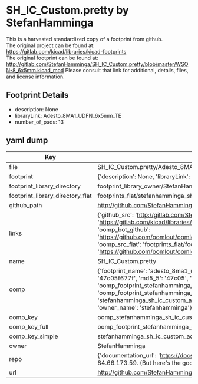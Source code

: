 # SH_IC_Custom.pretty by StefanHamminga  
This is a harvested standardized copy of a footprint from github.  
The original project can be found at:  
https://gitlab.com/kicad/libraries/kicad-footprints  
The original footprint can be found at:
http://gitlab.com/StefanHamminga/SH_IC_Custom.pretty/blob/master/WSON-8_6x5mm.kicad_mod
Please consult that link for additional, details, files, and license information.  
## Footprint Details
* description: None  
* libraryLink: Adesto_8MA1_UDFN_6x5mm_TE  
* number_of_pads: 13  
## yaml dump  
| Key | Value |  
| --- | --- |  
| file | SH_IC_Custom.pretty/Adesto_8MA1_UDFN_6x5mm_TE.kicad_mod |  
| footprint | {'description': None, 'libraryLink': 'Adesto_8MA1_UDFN_6x5mm_TE', 'number_of_pads': 13} |  
| footprint_library_directory | footprint_library_owner/StefanHamminga_SH_IC_Custom.pretty |  
| footprint_library_directory_flat | footprints_flat/stefanhamminga_sh_ic_custom_adesto_8ma1_udfn_6x5mm_te/working |  
| github_path | http://github.com/StefanHamminga/SH_IC_Custom.pretty/blob/master/Adesto_8MA1_UDFN_6x5mm_TE.kicad_mod |  
| links | {'github_src': 'http://gitlab.com/StefanHamminga/SH_IC_Custom.pretty/blob/master/WSON-8_6x5mm.kicad_mod', 'github_src_repo': 'https://gitlab.com/kicad/libraries/kicad-footprints', 'oomp_bot': 'footprints/stefanhamminga_sh_ic_custom_adesto_8ma1_udfn_6x5mm_te/working', 'oomp_bot_github': 'https://github.com/oomlout/oomlout_oomp_footprint_bot/tree/main/footprints/stefanhamminga_sh_ic_custom_adesto_8ma1_udfn_6x5mm_te/working', 'oomp_src_flat': 'footprints_flat/footprints_flat/stefanhamminga_sh_ic_custom_adesto_8ma1_udfn_6x5mm_te/working', 'oomp_src_flat_github': 'https://github.com/oomlout/oomlout_oomp_footprint_src/tree/main/footprints_flat/stefanhamminga_sh_ic_custom_adesto_8ma1_udfn_6x5mm_te/working'} |  
| name | SH_IC_Custom.pretty |  
| oomp | {'footprint_name': 'adesto_8ma1_udfn_6x5mm_te', 'library_name': 'sh_ic_custom', 'md5': '47c05f677fc274454845a15810e94fcb', 'md5_10': '47c05f677f', 'md5_5': '47c05', 'md5_6': '47c05f', 'oomp_key': 'oomp_stefanhamminga_sh_ic_custom_adesto_8ma1_udfn_6x5mm_te', 'oomp_key_extra': 'oomp_footprint_stefanhamminga_sh_ic_custom_adesto_8ma1_udfn_6x5mm_te', 'oomp_key_full': 'oomp_footprint_stefanhamminga_sh_ic_custom_adesto_8ma1_udfn_6x5mm_te_47c05f', 'oomp_key_simple': 'stefanhamminga_sh_ic_custom_adesto_8ma1_udfn_6x5mm_te', 'original_filename': 'SH_IC_Custom.pretty/Adesto_8MA1_UDFN_6x5mm_TE.kicad_mod', 'owner_name': 'stefanhamminga'} |  
| oomp_key | oomp_stefanhamminga_sh_ic_custom_adesto_8ma1_udfn_6x5mm_te |  
| oomp_key_full | oomp_footprint_stefanhamminga_sh_ic_custom_adesto_8ma1_udfn_6x5mm_te |  
| oomp_key_simple | stefanhamminga_sh_ic_custom_adesto_8ma1_udfn_6x5mm_te |  
| owner | StefanHamminga |  
| repo | {'documentation_url': 'https://docs.github.com/rest/overview/resources-in-the-rest-api#rate-limiting', 'message': "API rate limit exceeded for 84.66.173.59. (But here's the good news: Authenticated requests get a higher rate limit. Check out the documentation for more details.)"} |  
| url | http://github.com/StefanHamminga/SH_IC_Custom.pretty |  

